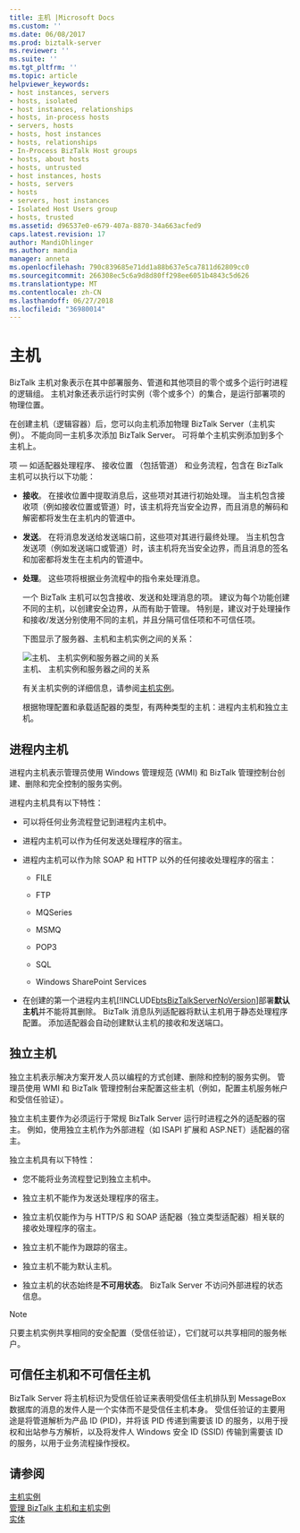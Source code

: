 ```yaml
---
title: 主机 |Microsoft Docs
ms.custom: ''
ms.date: 06/08/2017
ms.prod: biztalk-server
ms.reviewer: ''
ms.suite: ''
ms.tgt_pltfrm: ''
ms.topic: article
helpviewer_keywords:
- host instances, servers
- hosts, isolated
- host instances, relationships
- hosts, in-process hosts
- servers, hosts
- hosts, host instances
- hosts, relationships
- In-Process BizTalk Host groups
- hosts, about hosts
- hosts, untrusted
- host instances, hosts
- hosts, servers
- hosts
- servers, host instances
- Isolated Host Users group
- hosts, trusted
ms.assetid: d96537e0-e679-407a-8870-34a663acfed9
caps.latest.revision: 17
author: MandiOhlinger
ms.author: mandia
manager: anneta
ms.openlocfilehash: 790c839685e71dd1a88b637e5ca7811d62809cc0
ms.sourcegitcommit: 266308ec5c6a9d8d80ff298ee6051b4843c5d626
ms.translationtype: MT
ms.contentlocale: zh-CN
ms.lasthandoff: 06/27/2018
ms.locfileid: "36980014"
---
```

# <a name="hosts"></a>主机
BizTalk 主机对象表示在其中部署服务、管道和其他项目的零个或多个运行时进程的逻辑组。 主机对象还表示运行时实例（零个或多个）的集合，是运行部署项的物理位置。  
  
 在创建主机（逻辑容器）后，您可以向主机添加物理 BizTalk Server（主机实例）。 不能向同一主机多次添加 BizTalk Server。 可将单个主机实例添加到多个主机上。  
  
 项 — 如适配器处理程序、 接收位置 （包括管道） 和业务流程，包含在 BizTalk 主机可以执行以下功能：  
  
- **接收**。 在接收位置中提取消息后，这些项对其进行初始处理。 当主机包含接收项（例如接收位置或管道）时，该主机将充当安全边界，而且消息的解码和解密都将发生在主机内的管道中。  
  
- **发送**。 在将消息发送给发送端口前，这些项对其进行最终处理。 当主机包含发送项（例如发送端口或管道）时，该主机将充当安全边界，而且消息的签名和加密都将发生在主机内的管道中。  
  
- **处理**。 这些项将根据业务流程中的指令来处理消息。  
  
  一个 BizTalk 主机可以包含接收、发送和处理消息的项。 建议为每个功能创建不同的主机，以创建安全边界，从而有助于管理。 特别是，建议对于处理操作和接收/发送分别使用不同的主机，并且分隔可信任项和不可信任项。  
  
  下图显示了服务器、主机和主机实例之间的关系：  
  
  ![主机、 主机实例和服务器之间的关系](../core/media/ebiz-ops-adm01.gif "ebiz_ops_adm01")  
  主机、 主机实例和服务器之间的关系  
  
  有关主机实例的详细信息，请参阅[主机实例](../core/host-instances.md)。  
  
  根据物理配置和承载适配器的类型，有两种类型的主机：进程内主机和独立主机。  
  
## <a name="in-process-hosts"></a>进程内主机  
 进程内主机表示管理员使用 Windows 管理规范 (WMI) 和 BizTalk 管理控制台创建、删除和完全控制的服务实例。  
  
 进程内主机具有以下特性：  
  
- 可以将任何业务流程登记到进程内主机中。  
  
- 进程内主机可以作为任何发送处理程序的宿主。  
  
- 进程内主机可以作为除 SOAP 和 HTTP 以外的任何接收处理程序的宿主：  
  
  -   FILE  
  
  -   FTP  
  
  -   MQSeries  
  
  -   MSMQ  
  
  -   POP3  
  
  -   SQL  
  
  -   Windows SharePoint Services  
  
- 在创建的第一个进程内主机[!INCLUDE[btsBizTalkServerNoVersion](../includes/btsbiztalkservernoversion-md.md)]部署**默认主机**并不能将其删除。 BizTalk 消息队列适配器将默认主机用于静态处理程序配置。 添加适配器会自动创建默认主机的接收和发送端口。  
  
## <a name="isolated-hosts"></a>独立主机  
 独立主机表示解决方案开发人员以编程的方式创建、删除和控制的服务实例。 管理员使用 WMI 和 BizTalk 管理控制台来配置这些主机（例如，配置主机服务帐户和受信任验证）。  
  
 独立主机主要作为必须运行于常规 BizTalk Server 运行时进程之外的适配器的宿主。 例如，使用独立主机作为外部进程（如 ISAPI 扩展和 ASP.NET）适配器的宿主。  
  
 独立主机具有以下特性：  
  
-   您不能将业务流程登记到独立主机中。  
  
-   独立主机不能作为发送处理程序的宿主。  
  
-   独立主机仅能作为与 HTTP/S 和 SOAP 适配器（独立类型适配器）相关联的接收处理程序的宿主。  
  
-   独立主机不能作为跟踪的宿主。  
  
-   独立主机不能为默认主机。  
  
-   独立主机的状态始终是**不可用状态**。 BizTalk Server 不访问外部进程的状态信息。  
  
> [!NOTE]
>  只要主机实例共享相同的安全配置（受信任验证），它们就可以共享相同的服务帐户。  
  
## <a name="trusted-and-untrusted-hosts"></a>可信任主机和不可信任主机  
 BizTalk Server 将主机标识为受信任验证来表明受信任主机排队到 MessageBox 数据库的消息的发件人是一个实体而不是受信任主机本身。 受信任验证的主要用途是将管道解析为产品 ID (PID)，并将该 PID 传递到需要该 ID 的服务，以用于授权和出站参与方解析，以及将发件人 Windows 安全 ID (SSID) 传输到需要该 ID 的服务，以用于业务流程操作授权。  
  
## <a name="see-also"></a>请参阅  
 [主机实例](../core/host-instances.md)   
 [管理 BizTalk 主机和主机实例](../core/managing-biztalk-hosts-and-host-instances.md)  
 [实体](../core/entities.md)